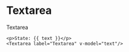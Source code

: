 # Textarea

Textarea

```vue
<p>State: {{ text }}</p>
<Textarea label="Textarea" v-model="text"/>
```

<TextareaExample />

<script setup>
import TextareaExample from './TextareaExample.vue'
</script>
